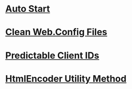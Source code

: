 # [Auto Start](aspnet-4-quick-hit-auto-start.md)
# [Clean Web.Config Files](aspnet-4-quick-hit-clean-webconfig-files.md)
# [Predictable Client IDs](aspnet-4-quick-hit-predictable-client-ids.md)
# [HtmlEncoder Utility Method](aspnet-4-quick-hit-the-htmlencoder-utility-method.md)
